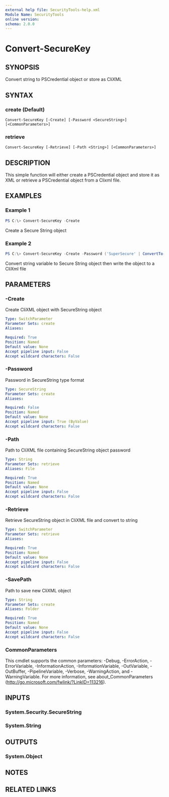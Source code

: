 ```yaml
---
external help file: SecurityTools-help.xml
Module Name: SecurityTools
online version:
schema: 2.0.0
---
```


# Convert-SecureKey

## SYNOPSIS
Convert string to PSCredential object or store as CliXML

## SYNTAX

### create (Default)
```
Convert-SecureKey [-Create] [-Password <SecureString>] [<CommonParameters>]
```

### retrieve
```
Convert-SecureKey [-Retrieve] [-Path <String>] [<CommonParameters>]
```

## DESCRIPTION
This simple function will either create a PSCredential object and store it as XML or retrieve a PSCredential object
 from a Clixml file.

## EXAMPLES

### Example 1
```powershell
PS C:\> Convert-SecureKey -Create
```

Create a Secure String object

### Example 2
```powershell
PS C:\> Convert-SecureKey -Create -Password ('SuperSecure' | ConvertTo-SecureString -AsPlainText -Force)
```

Convert string variable to Secure String object then write the object to a CliXml file

## PARAMETERS

### -Create
Create CliXML object with SecureString object

```yaml
Type: SwitchParameter
Parameter Sets: create
Aliases:

Required: True
Position: Named
Default value: None
Accept pipeline input: False
Accept wildcard characters: False
```

### -Password
Password in SecureString type format

```yaml
Type: SecureString
Parameter Sets: create
Aliases:

Required: False
Position: Named
Default value: None
Accept pipeline input: True (ByValue)
Accept wildcard characters: False
```

### -Path
Path to CliXML file containing SecureString object password

```yaml
Type: String
Parameter Sets: retrieve
Aliases: File

Required: True
Position: Named
Default value: None
Accept pipeline input: False
Accept wildcard characters: False
```

### -Retrieve
Retrieve SecureString object in CliXML file and convert to string

```yaml
Type: SwitchParameter
Parameter Sets: retrieve
Aliases:

Required: True
Position: Named
Default value: None
Accept pipeline input: False
Accept wildcard characters: False
```

### -SavePath
Path to save new CliXML object

```yaml
Type: String
Parameter Sets: create
Aliases: Folder

Required: True
Position: Named
Default value: None
Accept pipeline input: False
Accept wildcard characters: False
```

### CommonParameters
This cmdlet supports the common parameters: -Debug, -ErrorAction, -ErrorVariable, -InformationAction, -InformationVariable, -OutVariable, -OutBuffer, -PipelineVariable, -Verbose, -WarningAction, and -WarningVariable.
For more information, see about_CommonParameters (http://go.microsoft.com/fwlink/?LinkID=113216).

## INPUTS

### System.Security.SecureString

### System.String

## OUTPUTS

### System.Object

## NOTES

## RELATED LINKS
